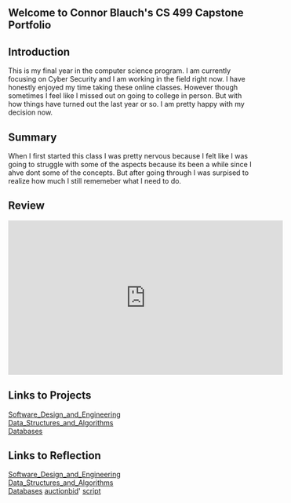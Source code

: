 ## Welcome to Connor Blauch's CS 499 Capstone Portfolio

## Introduction
This is my final year in the computer science program. I am currently focusing on Cyber Security and I am working
in the field right now. I have honestly enjoyed my time taking these online classes. However though sometimes I feel like I missed
out on going to college in person. But with how things have turned out the last year or so. I am pretty happy with my decision now.

## Summary
When I first started this class I was pretty nervous because I felt like I was going to struggle with some of the aspects because its
been a while since I ahve dont some of the concepts. But after going through I was surpised to realize how much I still rememeber what 
I need to do.

## Review
<iframe width="560" height="315"
src="https://www.youtube.com/embed/MUQfKFzIOeU" 
frameborder="0" 
allow="accelerometer; autoplay; encrypted-media; gyroscope; picture-in-picture" 
allowfullscreen></iframe>

## Links to Projects
[Software_Design_and_Engineering](https://github.com/ConnorB123/ConnorB123.github.io/blob/main/Software%20Design%20and%20Engineering)<br/>
[Data_Structures_and_Algorithms](https://github.com/ConnorB123/ConnorB123.github.io/blob/main/Algorithms%20and%20Data%20Structure)<br/>
[Databases](https://github.com/ConnorB123/ConnorB123.github.io/blob/main/Databases)

## Links to Reflection
[Software_Design_and_Engineering](https://github.com/ConnorB123/ConnorB123.github.io/blob/main/enhancment%201.docx)<br/>
[Data_Structures_and_Algorithms](https://github.com/ConnorB123/ConnorB123.github.io/blob/main/enhancement%202.docx)<br/>
[Databases](https://github.com/ConnorB123/ConnorB123.github.io/blob/main/Databases)
  [auctionbid](https://github.com/ConnorB123/ConnorB123.github.io/blob/main/auctionbid.py.py)'
  [script](https://github.com/ConnorB123/ConnorB123.github.io/blob/main/script.py)



